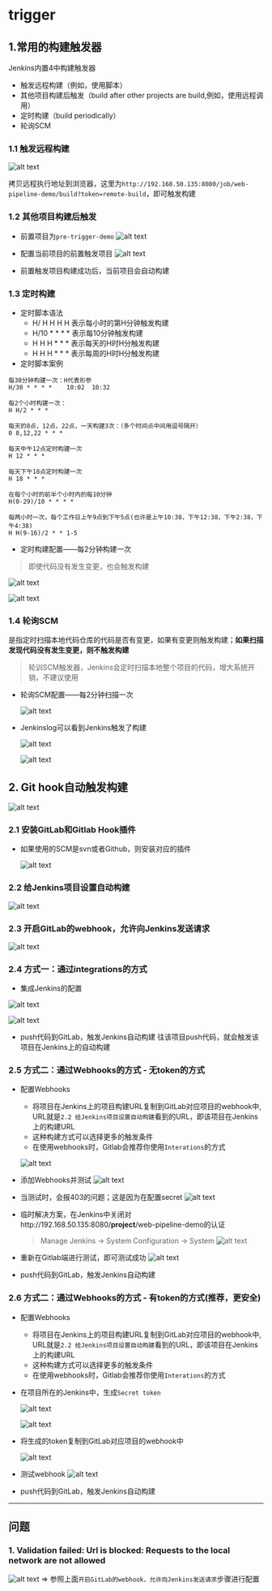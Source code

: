 # trigger

## 1.常用的构建触发器
Jenkins内置4中构建触发器
* 触发远程构建（例如，使用脚本）
* 其他项目构建后触发（build after other projects are build,例如，使用远程调用）
* 定时构建（build periodically）
* 轮询SCM

### 1.1 触发远程构建
![alt text](image.png)

拷贝远程执行地址到浏览器，这里为`http://192.168.50.135:8080/job/web-pipeline-demo/build?token=remote-build`，即可触发构建

### 1.2 其他项目构建后触发
* 前置项目为`pre-trigger-demo`
![alt text](image-1.png)

* 配置当前项目的前置触发项目 
![alt text](image-2.png)

* 前置触发项目构建成功后，当前项目会自动构建

### 1.3 定时构建
* 定时脚本语法
    * H/ H H H H 表示每小时的第H分钟触发构建
    * H/10 * * * * 表示每10分钟触发构建
    * H H H * * * 表示每天的H时H分触发构建
    * H H H * * * 表示每周的H时H分触发构建
* 定时脚本案例
```
每30分钟构建一次：H代表形参
H/30 * * * *    10:02  10:32

每2个小时构建一次：
H H/2 * * *

每天的8点，12点，22点，一天构建3次：（多个时间点中间用逗号隔开）
0 8,12,22 * * *

每天中午12点定时构建一次
H 12 * * *

每天下午18点定时构建一次
H 18 * * *

在每个小时的前半个小时内的每10分钟
H(0-29)/10 * * * *

每两小时一次，每个工作日上午9点到下午5点(也许是上午10:38，下午12:38，下午2:38，下午4:38)
H H(9-16)/2 * * 1-5
```

* 定时构建配置——每2分钟构建一次
> 即使代码没有发生变更，也会触发构建

![alt text](image-3.png)

![alt text](image-4.png)

### 1.4 轮询SCM
是指定时扫描本地代码仓库的代码是否有变更，如果有变更则触发构建；**如果扫描发现代码没有发生变更，则不触发构建**
> 轮训SCM触发器，Jenkins会定时扫描本地整个项目的代码，增大系统开销，不建议使用

* 轮询SCM配置——每2分钟扫描一次

  ![alt text](image-5.png)

* Jenkinslog可以看到Jenkins触发了构建

  ![alt text](image-7.png)

  ![alt text](image-8.png)

## 2. Git hook自动触发构建

![alt text](image-6.png)

### 2.1 安装GitLab和Gitlab Hook插件
* 如果使用的SCM是svn或者Github，则安装对应的插件

  ![alt text](image-9.png)

### 2.2 给Jenkins项目设置自动构建

![alt text](image-10.png)

### 2.3 开启GitLab的webhook，允许向Jenkins发送请求

![alt text](image-11.png)

### 2.4 方式一：通过integrations的方式
* 集成Jenkins的配置

![alt text](d095979e-186f-40c6-a372-bd630b900ab4.png)

![alt text](image-12.png)

* push代码到GitLab，触发Jenkins自动构建
往该项目push代码，就会触发该项目在Jenkins上的自动构建

### 2.5 方式二：通过Webhooks的方式 - 无token的方式
* 配置Webhooks
  * 将项目在Jenkins上的项目构建URL复制到GitLab对应项目的webhook中, URL就是`2.2 给Jenkins项目设置自动构建`看到的URL，即该项目在Jenkins上的构建URL
  * 这种构建方式可以选择更多的触发条件
  * 在使用webhooks时，Gitlab会推荐你使用`Interations`的方式

  ![alt text](image-13.png)

* 添加Webhooks并测试
![alt text](image-14.png)

* 当测试时，会报403的问题；这是因为在配置secret
![alt text](image-15.png)

* 临时解决方案，在Jenkins中关闭对http://192.168.50.135:8080/**project**/web-pipeline-demo的认证
  > Manage Jenkins -> System Configuration -> System
  ![alt text](7824b8d4-63ec-408d-a7df-64f7d6c761fc.png)

* 重新在Gitlab端进行测试，即可测试成功
![alt text](image-16.png)

* push代码到GitLab，触发Jenkins自动构建

### 2.6 方式二：通过Webhooks的方式 - 有token的方式(推荐，更安全)
* 配置Webhooks
  * 将项目在Jenkins上的项目构建URL复制到GitLab对应项目的webhook中, URL就是`2.2 给Jenkins项目设置自动构建`看到的URL，即该项目在Jenkins上的构建URL
  * 这种构建方式可以选择更多的触发条件
  * 在使用webhooks时，Gitlab会推荐你使用`Interations`的方式

* 在项目所在的Jenkins中，生成`Secret token`

  ![alt text](e9484ac3-a45f-4ba3-86d6-e6e7d50a1706.png)

  ![alt text](image-17.png)

* 将生成的token复制到GitLab对应项目的webhook中

  ![alt text](image-18.png)

* 测试webhook
![alt text](image-19.png)

* push代码到GitLab，触发Jenkins自动构建

---
## 问题
### 1. Validation failed: Url is blocked: Requests to the local network are not allowed
![alt text](63757390-19ff-42f0-bf19-869dc86a533d.png)
=>
参照上面`开启GitLab的webhook，允许向Jenkins发送请求`步骤进行配置

